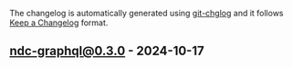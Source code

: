The changelog is automatically generated using [git-chglog](https://github.com/git-chglog/git-chglog) and it follows [Keep a Changelog](https://keepachangelog.com) format.


<a name="ndc-graphql@0.3.0"></a>
## ndc-graphql@0.3.0 - 2024-10-17
